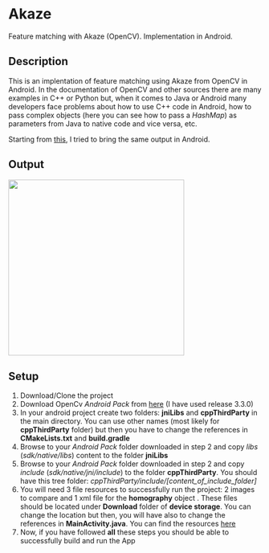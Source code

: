 # Akaze
Feature matching with Akaze (OpenCV). Implementation in Android.

## Description

This is an implentation of feature matching using Akaze from OpenCV in Android. 
In the documentation of OpenCV and other sources there are many examples in C++ or Python but, when it comes to Java or Android
many developers face problems about how to use C++ code in Android, how to pass complex objects (here you can see how to pass a <i>HashMap</i>) as parameters 
from Java to native code and vice versa, etc.

Starting from <a target="_blank" href="http://docs.opencv.org/3.3.0/db/d70/tutorial_akaze_matching.html">this</a>, I tried to bring the same output in Android.

## Output
  <img src="https://www.photobox.co.uk/my/photo/full?photo_id=500796770793" width="350"/>
  
## Setup

<ol>
  <li>Download/Clone the project</li>
  <li>Download OpenCv <i>Android Pack</i> from <a target="_blank" href="http://opencv.org/releases.html">here</a> (I have used release 3.3.0)</li>
  <li>In your android project create two folders: <b>jniLibs</b> and <b>cppThirdParty</b> in the main directory. 
  You can use other names (most likely for <b>cppThirdParty</b> folder) but then you have to change the references in <b>CMakeLists.txt</b> and <b>build.gradle</b></li>
  <li>Browse to your <i>Android Pack</i> folder downloaded in step 2 and copy <i>libs</i> (<i>sdk/native/libs</i>) 
  content to the folder <b>jniLibs</b></li>
  <li>Browse to your <i>Android Pack</i> folder downloaded in step 2 and copy <i>include</i> (<i>sdk/native/jni/include</i>) 
  to the folder <b>cppThirdParty</b>. You should have this tree folder: <i>cppThirdParty/include/[content_of_include_folder]</i> </li>
  <li>You will need 3 file resources to successfully run the project: 2 images to compare and 1 xml file for the <b>homography</b> object
  . These files should be located under <b>Download</b> folder of <b>device storage</b>. You can change the location but then, you will have 
  also to change the references in <b>MainActivity.java</b>. You can find the resources <a target="_blank" href="https://github.com/dbeqiraj/Akaze/tree/master/resources">here</a></li>
  <li>Now, if you have followed <b>all</b> these steps you should be able to successfully build and run the App</li>
</ol>
